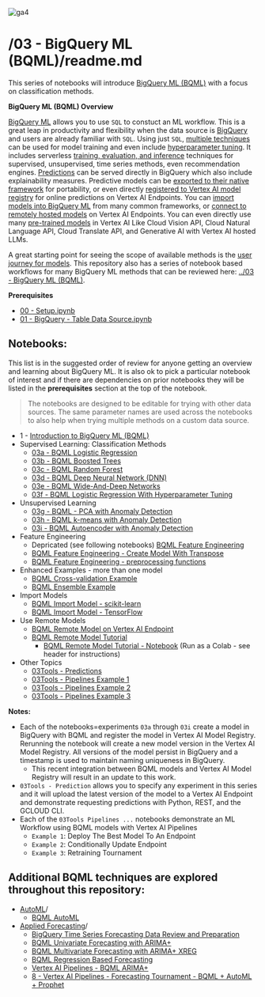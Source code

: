 ![ga4](https://www.google-analytics.com/collect?v=2&tid=G-6VDTYWLKX6&cid=1&en=page_view&sid=1&dl=statmike%2Fvertex-ai-mlops%2F03+-+BigQuery+ML+%28BQML%29&dt=readme.md)

# /03 - BigQuery ML (BQML)/readme.md

This series of notebooks will introduce [BigQuery ML (BQML)](https://cloud.google.com/bigquery/docs/bqml-introduction) with a focus on classification methods.

**BigQuery ML (BQML) Overview**

[BigQuery ML](https://cloud.google.com/bigquery/docs/bqml-introduction) allows you to use `SQL` to constuct an ML workflow.  This is a great leap in productivity and flexibility when the data source is [BigQuery](https://cloud.google.com/bigquery/docs/introduction) and users are already familiar with `SQL`. Using just `SQL`, [multiple techniques](https://cloud.google.com/bigquery/docs/bqml-introduction#model_selection_guide) can be used for model training and even include [hyperparameter tuning](https://cloud.google.com/bigquery/docs/hp-tuning-overview).  It includes serverless [training, evaluation, and inference](https://cloud.google.com/bigquery/docs/e2e-journey) techniques for supervised, unsupervised, time series methods, even recommendation engines.  [Predictions](https://cloud.google.com/bigquery/docs/inference-overview) can be served directly in BigQuery which also include explainability measures. Predictive models can be [exported to their native framework](https://cloud.google.com/bigquery/docs/reference/standard-sql/bigqueryml-syntax-export-model) for portability, or even directly [registered to Vertex AI model registry](https://cloud.google.com/bigquery/docs/create_vertex) for online predictions on Vertex AI Endpoints.  You can [import models into BigQuery ML](https://cloud.google.com/bigquery/docs/inference-overview#inference_using_imported_models) from many common frameworks, or [connect to remotely hosted models](https://cloud.google.com/bigquery/docs/inference-overview#inference_using_remote_models) on Vertex AI Endpoints. You can even directly use many [pre-trained models](https://cloud.google.com/bigquery/docs/inference-overview#pretrained-models) in Vertex AI Like Cloud Vision API, Cloud Natural Language API, Cloud Translate API, and Generative AI with Vertex AI hosted LLMs.

A great starting point for seeing the scope of available methods is the [user journey for models](https://cloud.google.com/bigquery/docs/e2e-journey).  This repository also has a series of notebook based workflows for many BigQuery ML methods that can be reviewed here: [../03 - BigQuery ML (BQML)](../03%20-%20BigQuery%20ML%20(BQML)/readme.md).

**Prerequisites**
- [00 - Setup.ipynb](../00%20-%20Setup/00%20-%20Environment%20Setup.ipynb)
- [01 - BigQuery - Table Data Source.ipynb](../01%20-%20Data%20Sources/01%20-%20BigQuery%20-%20Table%20Data%20Source.ipynb)

## Notebooks:
This list is in the suggested order of review for anyone getting an overview and learning about BigQuery ML.  It is also ok to pick a particular notebook of interest and if there are dependencies on prior notebooks they will be listed in the **prerequisites** section at the top of the notebook.  

>The notebooks are designed to be editable for trying with other data sources.  The same parameter names are used across the notebooks to also help when trying multiple methods on a custom data source.

- 1 - [Introduction to BigQuery ML (BQML)](Introduction%20to%20BigQuery%20ML%20(BQML).ipynb)
- Supervised Learning: Classification Methods
    - [03a - BQML Logistic Regression](03a%20-%20BQML%20Logistic%20Regression.ipynb)
    - [03b - BQML Boosted Trees](03b%20-%20BQML%20Boosted%20Trees.ipynb)
    - [03c - BQML Random Forest](03c%20-%20BQML%20Random%20Forest.ipynb)
    - [03d - BQML Deep Neural Network (DNN)](03d%20-%20BQML%20Deep%20Neural%20Network%20(DNN).ipynb)
    - [03e - BQML Wide-And-Deep Networks](03e%20-%20BQML%20Wide-And-Deep%20Networks.ipynb)
    - [03f - BQML Logistic Regression With Hyperparameter Tuning](03f%20-%20BQML%20Logistic%20Regression%20With%20Hyperparameter%20Tuning.ipynb)
- Unsupervised Learning
    - [03g - BQML - PCA with Anomaly Detection](03g%20-%20BQML%20-%20PCA%20with%20Anomaly%20Detection.ipynb)
    - [03h - BQML k-means with Anomaly Detection](03h%20-%20BQML%20k-means%20with%20Anomaly%20Detection.ipynb)
    - [03i - BQML Autoencoder with Anomaly Detection](03i%20-%20BQML%20Autoencoder%20with%20Anomaly%20Detection.ipynb)
- Feature Engineering
    - Depricated (see following notebooks) [BQML Feature Engineering](BQML%20Feature%20Engineering.ipynb)
    - [BQML Feature Engineering - Create Model With Transpose](./BQML%20Feature%20Engineering%20-%20Create%20Model%20With%20Transpose.ipynb)
    - [BQML Feature Engineering - preprocessing functions](./BQML%20Feature%20Engineering%20-%20preprocessing%20functions.ipynb)
- Enhanced Examples - more than one model
    - [BQML Cross-validation Example](BQML%20Cross-validation%20Example.ipynb)
    - [BQML Ensemble Example](BQML%20Ensemble%20Example.ipynb)
- Import Models
    - [BQML Import Model - scikit-learn](BQML%20Import%20Model%20-%20scikit-learn.ipynb)
    - [BQML Import Model - TensorFlow](BQML%20Import%20Model%20-%20TensorFlow.ipynb)
- Use Remote Models
    - [BQML Remote Model on Vertex AI Endpoint](BQML%20Remote%20Model%20on%20Vertex%20AI%20Endpoint.ipynb)
    - [BQML Remote Model Tutorial](BQML%20Remote%20Model%20Tutorial.md)
        - [BQML Remote Model Tutorial - Notebook](BQML%20Remote%20Model%20Tutorial%20-%20Notebook.ipynb) (Run as a Colab - see header for instructions)
- Other Topics
    - [03Tools - Predictions](03Tools%20-%20Predictions.ipynb)
    - [03Tools - Pipelines Example 1](03Tools%20-%20Pipelines%20Example%201.ipynb)
    - [03Tools - Pipelines Example 2](03Tools%20-%20Pipelines%20Example%202.ipynb)
    - [03Tools - Pipelines Example 3](03Tools%20-%20Pipelines%20Example%203.ipynb)


**Notes:**
- Each of the notebooks=experiments `03a` through `03i` create a model in BigQuery with BQML and register the model in Vertex AI Model Registry.  Rerunning the notebook will create a new model version in the Vertex AI Model Registry.  All versions of the model persist in BigQuery and a timestamp is used to maintain naming uniqueness in BigQuery.
    - This recent integration between BQML models and Vertex AI Model Registry will result in an update to this work.
- `03Tools - Prediction` allows you to specify any experiment in this series and it will upload the latest version of the model to a Vertex AI Endpoint and demonstrate requesting predictions with Python, REST, and the GCLOUD CLI.
- Each of the `03Tools Pipelines ...` notebooks demonstrate an ML Workflow using BQML models with Vertex AI Pipelines
    - `Example 1`: Deploy The Best Model To An Endpoint
    - `Example 2`: Conditionally Update Endpoint
    - `Example 3`: Retraining Tournament

## Additional BQML techniques are explored throughout this repository:
- [AutoML](../02%20-%20Vertex%20AI%20AutoML)/
    - [BQML AutoML](../02%20-%20Vertex%20AI%20AutoML/BQML%20AutoML.ipynb)
- [Applied Forecasting](../Applied%20Forecasting/readme.md)/
    - [BigQuery Time Series Forecasting Data Review and Preparation](../Applied%20Forecasting/BigQuery%20Time%20Series%20Forecasting%20Data%20Review%20and%20Preparation.ipynb)
    - [BQML Univariate Forecasting with ARIMA+](../Applied%20Forecasting/BQML%20Univariate%20Forecasting%20with%20ARIMA+.ipynb)
    - [BQML Multivariate Forecasting with ARIMA+ XREG](../Applied%20Forecasting/BQML%20Multivariate%20Forecasting%20with%20ARIMA+%20XREG.ipynb)
    - [BQML Regression Based Forecasting](../Applied%20Forecasting/BQML%20Regression%20Based%20Forecasting.ipynb)
    - [Vertex AI Pipelines - BQML ARIMA+](./Vertex%20AI%20Pipelines%20-%20BQML%20ARIMA+.ipynb)
    - [8 - Vertex AI Pipelines - Forecasting Tournament - BQML + AutoML + Prophet](../Applied%20Forecasting/8%20-%20Vertex%20AI%20Pipelines%20-%20Forecasting%20Tournament%20-%20BQML%20+%20AutoML%20+%20Prophet.ipynb)



